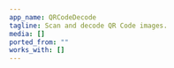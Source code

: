 ```yaml
---
app_name: QRCodeDecode
tagline: Scan and decode QR Code images.
media: []
ported_from: ""
works_with: []
---
```



